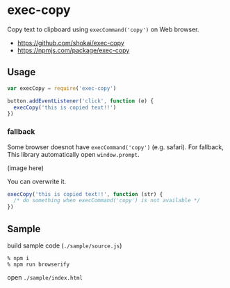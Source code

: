 # exec-copy

Copy text to clipboard using `execCommand('copy')` on Web browser.

- https://github.com/shokai/exec-copy
- https://npmjs.com/package/exec-copy


## Usage

```javascript
var execCopy = require('exec-copy')

button.addEventListener('click', function (e) {
  execCopy('this is copied text!!')
})
```

### fallback

Some browser doesnot have `execCommand('copy')` (e.g. safari). For fallback, This library automatically open `window.prompt`.

(image here)


You can overwrite it.

```javascript
execCopy('this is copied text!!', function (str) {
  /* do something when execCommand('copy') is not available */
})
```


## Sample

build sample code (`./sample/source.js`)

    % npm i
    % npm run browserify

open `./sample/index.html`
